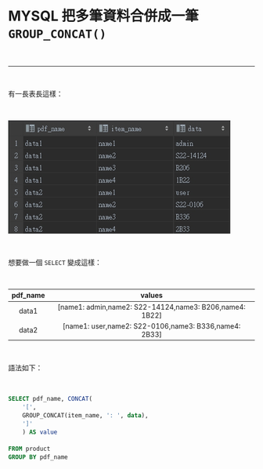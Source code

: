 # MYSQL 把多筆資料合併成一筆 `GROUP_CONCAT()`

<br>

---

<br>

有一長表長這樣：

<br>

![1](imgs/1.jpg)

<br>

想要做一個 `SELECT` 變成這樣：

<br>



| pdf_name | values |
| :------: | :-----:|
| data1    | [name1: admin,name2: S22-14124,name3: B206,name4: 1B22] |
| data2    | [name1: user,name2: S22-0106,name3: B336,name4: 2B33] |

<br>

語法如下：

<br>

```sql
SELECT pdf_name, CONCAT(
    '[',
    GROUP_CONCAT(item_name, ': ', data),
    ']'
    ) AS value 
    
FROM product 
GROUP BY pdf_name
```

